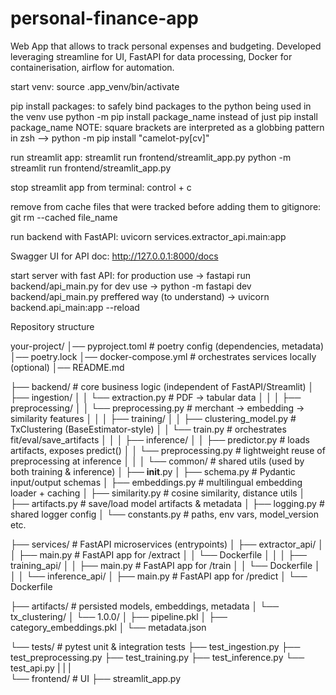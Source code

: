 # personal-finance-app
Web App that allows to track personal expenses and budgeting. Developed leveraging streamline for UI, FastAPI  for data processing, Docker for containerisation, airflow for automation. 



start venv:
    source .app_venv/bin/activate

pip install packages:
    to safely bind packages to the python being used in the venv use python -m pip install package_name instead of just pip install package_name
    NOTE: square brackets are interpreted as a globbing pattern in zsh --> python -m pip install "camelot-py[cv]"

run streamlit app:
   streamlit run frontend/streamlit_app.py
   python -m streamlit run frontend/streamlit_app.py

stop streamlit app from terminal:
    control + c

remove from cache files that were tracked before adding them to gitignore:
    git rm --cached file_name

run backend with FastAPI:
    uvicorn services.extractor_api.main:app 

Swagger UI for API doc:
    http://127.0.0.1:8000/docs 

start server with fast API:
    for production use -> fastapi run backend/api_main.py
    for dev use -> python -m fastapi dev backend/api_main.py
    preffered way (to understand) -> uvicorn backend.api_main:app --reload




Repository structure

your-project/
│── pyproject.toml           # poetry config (dependencies, metadata)
│── poetry.lock
│── docker-compose.yml       # orchestrates services locally (optional)
│── README.md

├── backend/                 # core business logic (independent of FastAPI/Streamlit)
│   ├── ingestion/
│   │   └── extraction.py    # PDF → tabular data
│   │
│   ├── preprocessing/
│   │   └── preprocessing.py # merchant → embedding → similarity features
│   │
│   ├── training/
│   │   ├── clustering_model.py  # TxClustering (BaseEstimator-style)
│   │   └── train.py             # orchestrates fit/eval/save_artifacts
│   │
│   ├── inference/
│   │   ├── predictor.py         # loads artifacts, exposes predict()
│   │   └── preprocessing.py     # lightweight reuse of preprocessing at inference
│   │
│   └── common/                  # shared utils (used by both training & inference)
│       ├── __init__.py
│       ├── schema.py            # Pydantic input/output schemas
│       ├── embeddings.py        # multilingual embedding loader + caching
│       ├── similarity.py        # cosine similarity, distance utils
│       ├── artifacts.py         # save/load model artifacts & metadata
│       ├── logging.py           # shared logger config
│       └── constants.py         # paths, env vars, model_version etc.

├── services/                # FastAPI microservices (entrypoints)
│   ├── extractor_api/
│   │   ├── main.py          # FastAPI app for /extract
│   │   └── Dockerfile
│   │
│   ├── training_api/
│   │   ├── main.py          # FastAPI app for /train
│   │   └── Dockerfile
│   │
│   └── inference_api/
│       ├── main.py          # FastAPI app for /predict
│       └── Dockerfile

├── artifacts/               # persisted models, embeddings, metadata
│   └── tx_clustering/
│       └── 1.0.0/
│           ├── pipeline.pkl
│           ├── category_embeddings.pkl
│           └── metadata.json

└── tests/                   # pytest unit & integration tests
    ├── test_ingestion.py
    ├── test_preprocessing.py
    ├── test_training.py
    ├── test_inference.py
    └── test_api.py
|
|
|    
└── frontend/                   # UI
    ├── streamlit_app.py


